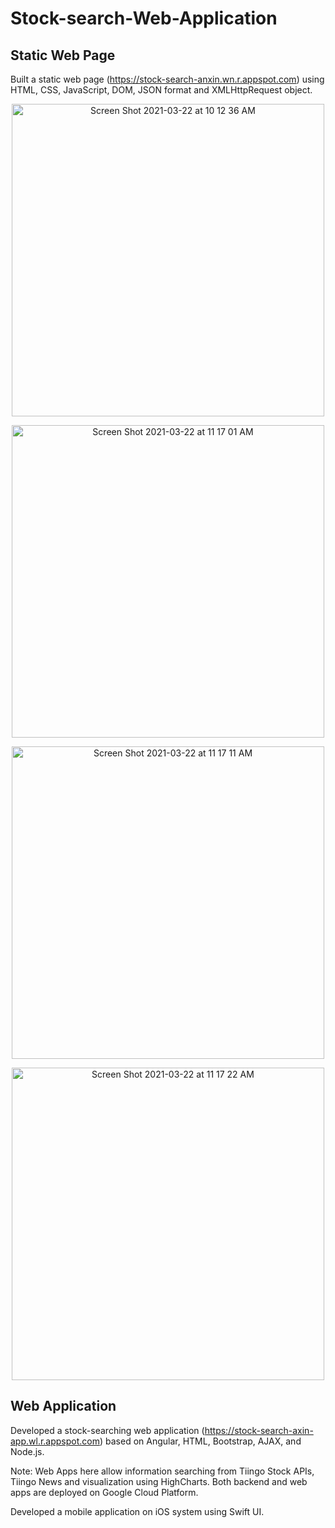 # Stock-search-Web-Application
## Static Web Page
Built a static web page (https://stock-search-anxin.wn.r.appspot.com) using HTML, CSS, JavaScript, DOM, JSON format and XMLHttpRequest object.
<p align="center"><img width="500" alt="Screen Shot 2021-03-22 at 10 12 36 AM" src="https://user-images.githubusercontent.com/59182175/112039496-57d90280-8b01-11eb-97ee-11048ad0a0e2.png"></p>
<p align="center"><img width="500" alt="Screen Shot 2021-03-22 at 11 17 01 AM" src="https://user-images.githubusercontent.com/59182175/112039509-5a3b5c80-8b01-11eb-8b50-5cf13f61a27c.png"></p>
<p align="center"><img width="500" alt="Screen Shot 2021-03-22 at 11 17 11 AM" src="https://user-images.githubusercontent.com/59182175/112039520-5c9db680-8b01-11eb-9e1a-131344e10a14.png"></p>
<p align="center"><img width="500" alt="Screen Shot 2021-03-22 at 11 17 22 AM" src="https://user-images.githubusercontent.com/59182175/112039525-5e677a00-8b01-11eb-88cb-9d4cdf0ad465.png"></p>


## Web Application
Developed a stock-searching web application (https://stock-search-axin-app.wl.r.appspot.com) based on Angular, HTML, Bootstrap, AJAX, and Node.js.

Note: Web Apps here allow information searching from Tiingo Stock APIs, Tiingo News and visualization using HighCharts. 
      Both backend and web apps are deployed on Google Cloud Platform.

Developed a mobile application on iOS system using Swift UI. 

